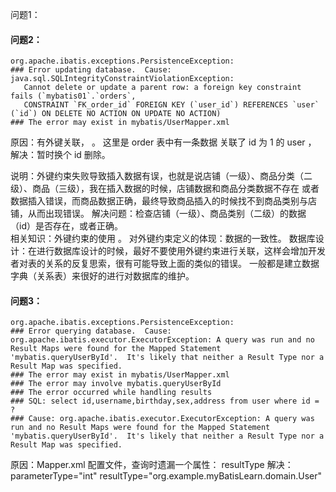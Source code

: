 问题1：

#### 问题2：

    org.apache.ibatis.exceptions.PersistenceException: 
    ### Error updating database.  Cause: java.sql.SQLIntegrityConstraintViolationException: 
       Cannot delete or update a parent row: a foreign key constraint fails (`mybatis01`.`orders`, 
       CONSTRAINT `FK_order_id` FOREIGN KEY (`user_id`) REFERENCES `user` (`id`) ON DELETE NO ACTION ON UPDATE NO ACTION)
    ### The error may exist in mybatis/UserMapper.xml
原因：有外键关联， 。 这里是 order 表中有一条数据 关联了 id 为 1 的 user ，
解决：暂时换个 id 删除。

说明：外键约束失败导致插入数据有误，也就是说店铺（一级）、商品分类（二级）、商品（三级），我在插入数据的时候，店铺数据和商品分类数据不存在
    或者数据插入错误，而商品数据正确，最终导致商品插入的时候找不到商品类别与店铺，从而出现错误。
解决问题：检查店铺（一级）、商品类别（二级）的数据（id）是否存在，或者正确。   
相关知识：外键约束的使用 。
对外键约束定义的体现：数据的一致性。 
数据库设计：在进行数据库设计的时候，最好不要使用外键约束进行关联，这样会增加开发者对表的关系的反复思索，很有可能导致上面的类似的错误。
            一般都是建立数据字典（关系表）来很好的进行对数据库的维护。


#### 问题3：

    org.apache.ibatis.exceptions.PersistenceException: 
    ### Error querying database.  Cause: org.apache.ibatis.executor.ExecutorException: A query was run and no Result Maps were found for the Mapped Statement 'mybatis.queryUserById'.  It's likely that neither a Result Type nor a Result Map was specified.
    ### The error may exist in mybatis/UserMapper.xml
    ### The error may involve mybatis.queryUserById
    ### The error occurred while handling results
    ### SQL: select id,username,birthday,sex,address from user where id = ?
    ### Cause: org.apache.ibatis.executor.ExecutorException: A query was run and no Result Maps were found for the Mapped Statement 'mybatis.queryUserById'.  It's likely that neither a Result Type nor a Result Map was specified.
原因：Mapper.xml 配置文件，查询时遗漏一个属性： resultType
解决： parameterType="int" resultType="org.example.myBatisLearn.domain.User"